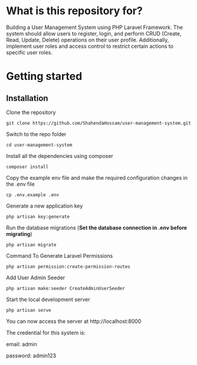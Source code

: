 # What is this repository for?

Building a User Management System using PHP Laravel Framework. The system
should allow users to register, login, and perform CRUD (Create, Read, Update, Delete)
operations on their user profile. Additionally, implement user roles and access control to restrict
certain actions to specific user roles.




# Getting started
## Installation

Clone the repository

    git clone https://github.com/ShahendaHossam/user-management-system.git

Switch to the repo folder

    cd user-management-system

Install all the dependencies using composer

    composer install

Copy the example env file and make the required configuration changes in the .env file

    cp .env.example .env

Generate a new application key

    php artisan key:generate

Run the database migrations (**Set the database connection in .env before migrating**)

    php artisan migrate

Command To Generate Laravel Permissions

    php artisan permission:create-permission-routes

Add User Admin Seeder

    php artisan make:seeder CreateAdminUserSeeder

Start the local development server

    php artisan serve

You can now access the server at http://localhost:8000


The credential for this system is:

email: admin

password: admin123

